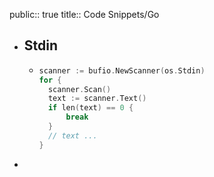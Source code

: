 public:: true
title:: Code Snippets/Go

- ## Stdin
	- ```cpp
	  scanner := bufio.NewScanner(os.Stdin)
	  for {
	  	scanner.Scan()
	  	text := scanner.Text()
	  	if len(text) == 0 {
	  		break
	  	}
	  	// text ...
	  }
	  ```
-